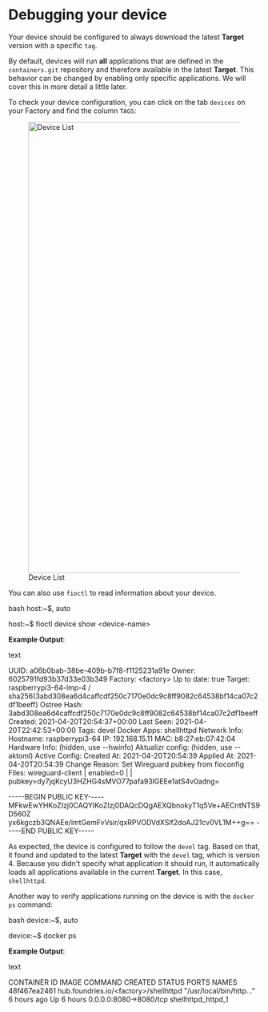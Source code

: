 # Debugging your device

Your device should be configured to always download the latest
**Target** version with a specific `tag`.

By default, devices will run **all** applications that are defined in
the `containers.git` repository and therefore available in the latest
**Target**. This behavior can be changed by enabling only specific
applications. We will cover this in more detail a little later.

To check your device configuration, you can click on the tab `devices`
on your Factory and find the column `TAGS`:

<figure>
<img src="/_static/tutorials/deploying-first-app/tutorial-device.png" class="align-center" width="900" alt="Device List" /><figcaption aria-hidden="true">Device List</figcaption>
</figure>

You can also use `fioctl` to read information about your device.

bash host:~$, auto

host:~$ fioctl device show &lt;device-name&gt;

**Example Output**:

text

UUID: a06b0bab-38be-409b-b7f8-f1125231a91e Owner:
6025791fd93b37d33e03b349 Factory: &lt;factory&gt; Up to date: true
Target: raspberrypi3-64-lmp-4 /
sha256(3abd308ea6d4caffcdf250c7170e0dc9c8ff9082c64538bf14ca07c2df1beeff)
Ostree Hash:
3abd308ea6d4caffcdf250c7170e0dc9c8ff9082c64538bf14ca07c2df1beeff
Created: 2021-04-20T20:54:37+00:00 Last Seen: 2021-04-20T22:42:53+00:00
Tags: devel Docker Apps: shellhttpd Network Info: Hostname:
raspberrypi3-64 IP: 192.168.15.11 MAC: b8:27:eb:07:42:04 Hardware Info:
(hidden, use --hwinfo) Aktualizr config: (hidden, use --aktoml) Active
Config: Created At: 2021-04-20T20:54:39 Applied At: 2021-04-20T20:54:39
Change Reason: Set Wireguard pubkey from fioconfig Files:
wireguard-client | enabled=0 | |
pubkey=dy7jqKcyU3HZHG4sMVO77pafa93lGEEe1atS4v0adng=

-----BEGIN PUBLIC
KEY-----MFkwEwYHKoZIzj0CAQYIKoZIzj0DAQcDQgAEXQbnokyT1q5Ve+AECntNTS9D560Z
yx6kgczb3QNAEe/imtGemFvVsir/qxRPVODVdXSlf2doAJ21cv0VL1M++g== -----END
PUBLIC KEY-----

As expected, the device is configured to follow the `devel` tag. Based
on that, it found and updated to the latest **Target** with the `devel`
tag, which is version 4. Because you didn't specify what application it
should run, it automatically loads all applications available in the
current **Target**. In this case, `shellhttpd`.

Another way to verify applications running on the device is with the
`docker ps` command:

bash device:~$, auto

device:~$ docker ps

**Example Output**:

text

CONTAINER ID IMAGE COMMAND CREATED STATUS PORTS NAMES 48f467ea2461
hub.foundries.io/&lt;factory&gt;/shellhttpd "/usr/local/bin/http…" 6
hours ago Up 6 hours 0.0.0.0:8080-&gt;8080/tcp shellhttpd\_httpd\_1
